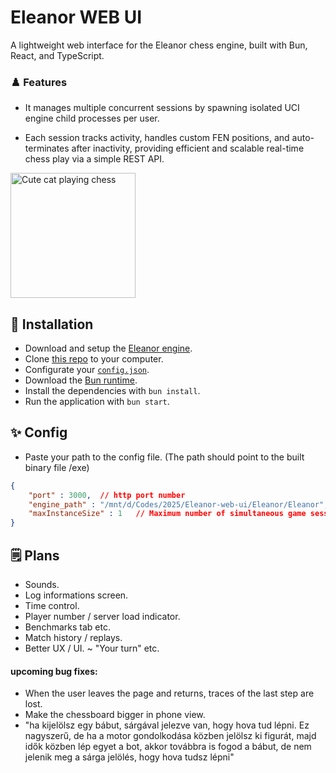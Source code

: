 # Eleanor WEB UI 
A lightweight web interface for the Eleanor chess engine, built with Bun, React, and TypeScript.

### ♟️ Features
- It manages multiple concurrent sessions by spawning isolated UCI engine child processes per user.

- Each session tracks activity, handles custom FEN positions, and auto-terminates after inactivity, providing efficient and scalable real-time chess play via a simple REST API.

<img src="https://imgur.com/cU8FNr4.png" alt="Cute cat playing chess" title="Cute cat playing chess" width="200px">

## 🚀 Installation
- Download and setup the [Eleanor engine](https://github.com/rektdie/Eleanor).
- Clone [this repo](https://github.com/mcitomi/Eleanor-web-ui) to your computer.
- Configurate your [`config.json`](https://github.com/mcitomi/Eleanor-web-ui).
- Download the [Bun runtime](https://bun.sh/).
- Install the dependencies with `bun install`.
- Run the application with `bun start`.

## ✨ Config

- Paste your path to the config file. (The path should point to the built binary file /exe)

```json
{
    "port" : 3000,  // http port number
    "engine_path" : "/mnt/d/Codes/2025/Eleanor-web-ui/Eleanor/Eleanor", // Eleanor engine binary path
    "maxInstanceSize" : 1   // Maximum number of simultaneous game sessions
}
```

## 🗒️ Plans
- Sounds.
- Log informations screen.
- Time control.
- Player number / server load indicator.
- Benchmarks tab etc.
- Match history / replays.
- Better UX / UI. ~ "Your turn" etc.

#### upcoming bug fixes:
- When the user leaves the page and returns, traces of the last step are lost.
- Make the chessboard bigger in phone view.
- "ha kijelölsz egy bábut, sárgával jelezve van, hogy hova tud lépni. Ez nagyszerű, de ha a motor gondolkodása közben jelölsz ki figurát, majd idők közben lép egyet a bot, akkor továbbra is fogod a bábut, de nem jelenik meg a sárga jelölés, hogy hova tudsz lépni"